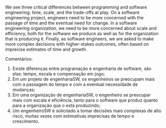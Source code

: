 We see three critical differences between programming and software engineering: time, scale, and the trade-offs at play. On a software engineering project, engineers need to be more concerned with the passage of time and the eventual need for change. In a software engineering organization, we need to be more concerned about scale and efficiency, both for the software we produce as well as for the organization that is producing it. Finally, as software engineers, we are asked to make more complex decisions with higher-stakes outcomes, often based on imprecise estimates of time and growth.

Comentários:
1. Existe diferenças entre programação e engenharia de software, são elas: tempo, escala e compensação em jogo;
2. Em um projeto de engenhariaSW, os engenheiros se preocupam mais com a passagem do tempo e com a eventual necessidade de mudanças;
3. Em uma organização de engenhariaSW, o engenheiro se preocupar mais com escala e eficiência, tanto para o software que produz quanto para a organização que o está produzindo;
4. Um engenheiroSW é solicitado a tomar decisões mais complexas de alto risco, muitas vezes com estimativas imprecisas de tempo e crescimento.
